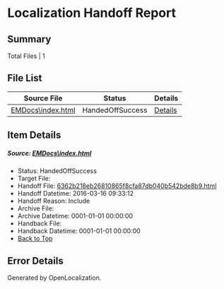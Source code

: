 # <a name='report-top'></a> Localization Handoff Report

## Summary
 Total Files | 1

## File List
 Source File | Status | Details 
 ----------- | ------ | ------- 
 [EMDocs\index.html](https://github.com/Microsoft/EMDocs-pr/blob/bbda9f78693e815489dbd25b22136548893b4aed/EMDocs/index.html) | HandedOffSuccess | [Details](#6362b218eb26810865f8cfa87db040b542bde8b959)

## Item Details
##### <a name='6362b218eb26810865f8cfa87db040b542bde8b959'></a> Source: [EMDocs\index.html](https://github.com/Microsoft/EMDocs-pr/blob/bbda9f78693e815489dbd25b22136548893b4aed/EMDocs/index.html)
* Status: HandedOffSuccess
* Target File: 
* Handoff File: [6362b218eb26810865f8cfa87db040b542bde8b9.html](https://github.com/Microsoft/EM.handoff/blob/49f2f923899d71413f6cfaaf8a792684457fe8f5/ol-handoff/Microsoft/EMDocs-pr.zh-cn/master/6362b218eb26810865f8cfa87db040b542bde8b9.html)
* Handoff Datetime: 2016-03-16 09:33:12
* Handoff Reason: Include
* Archive File: 
* Archive Datetime: 0001-01-01 00:00:00
* Handback File: 
* Handback Datetime: 0001-01-01 00:00:00
* [Back to Top](#report-top)


## Error Details

Generated by OpenLocalization.
